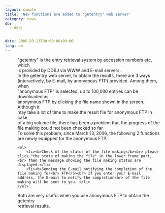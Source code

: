 ```yaml
---
layout: simple
title: 'New functions are added to "getentry" web server'
category: news
db:
  - ddbj


date: 2006-03-13T00:00:00+09:00
lang: en
---
```


<html>
<dd>"getentry" is the entry retrieval system by accession numbers etc, which<br> is provided by DDBJ via WWW and E-mail servers.
<dd>In the getentry web server, to obtain the results, there are 3 ways<br> (interactively, by E-mail, by anonymous FTP) provided. Among them, when<br> "anonymous FTP" is selected, up to 100,000 entries can be downloaded as<br> anonymous FTP by clicking the file name shown in the screen. Although it<br> may take a lot of time to make the result file for anonymous FTP in case<br> of a big volume file, there has been a problem that the progress of the<br> file making could not been checked so far.
<dd>To solve this problem, since March 13, 2006, the following 2 functions<br> are newly equipped for the anonymous FTP.

    <ol>
        <li><b>Check of the status of the file making</b><br> please click "the state of making the file" in the lower frame part,<br> then the message showing the file making status are displayed.</li>
        <li><b>Sending the E-mail notifying the completion of the file making for<br> FTP</b><br> If you enter your E-mail address, the E-mail to notify the completion<br> of the file making will be sent to you. </li>
    </ol>
<dd>Both are very useful when you use anonymous FTP to obtain the getentry<br> retrieval results.</dd>
</dd>
</dd>
</dd>
</html>
